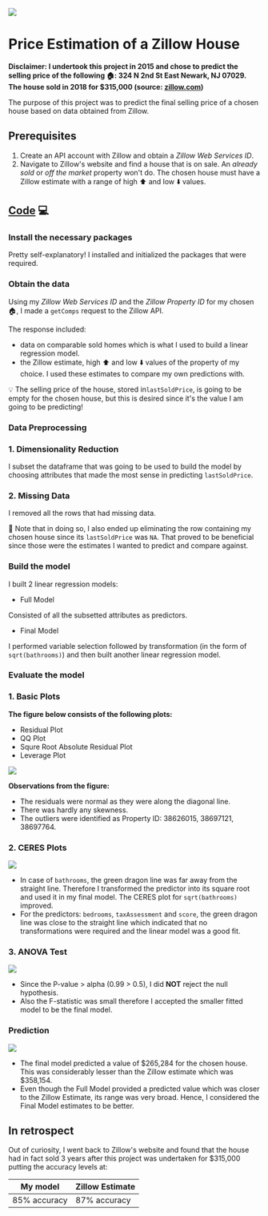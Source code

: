 <p>
<img src="https://i.imgur.com/6TlB5YC.png">
</p>

# Price Estimation of a Zillow House

**Disclaimer: 
I undertook this project in 2015 and chose to predict the selling price of the following :house::
324 N 2nd St East Newark, NJ 07029. The house sold in 2018 for $315,000 (source: [zillow.com](https://www.zillow.com/homes/324-N-2nd-St,-East-Newark,-NJ-07029_rb/38879042_zpid/))**

The purpose of this project was to predict the final selling price of a chosen house based on data obtained from Zillow. 

## Prerequisites

1. Create an API account with Zillow and obtain a _Zillow Web Services ID_.
2. Navigate to Zillow's website and find a house that is on sale. An _already sold_ or _off the market_ property won't do. The chosen house must have a Zillow estimate with a range of high :arrow_up: and low :arrow_down: values. 

## [Code](/Zillow_Code.R) :computer:

### Install the necessary packages
Pretty self-explanatory! I installed and initialized the packages that were required.

### Obtain the data
Using my _Zillow Web Services ID_ and the _Zillow Property ID_ for my chosen :house:, I made a `getComps` request to the Zillow API. 

The response included:
- data on comparable sold homes which is what I used to build a linear regression model. 
- the Zillow estimate, high :arrow_up: and low :arrow_down: values of the property of my choice. I used these estimates to compare my own predictions with. 

:bulb: The selling price of the house, stored in`lastSoldPrice`,  is going to be empty for the chosen house, but this is desired since it's the value I am going to be predicting!

### Data Preprocessing
### 1. Dimensionality Reduction

I subset the dataframe that was going to be used to build the model by choosing attributes that made the most sense in predicting `lastSoldPrice`. 

### 2. Missing Data

I removed all the rows that had missing data. 

:bell: Note that in doing so, I also ended up eliminating the row containing my chosen house since its `lastSoldPrice` was `NA`. That proved to be beneficial since those were the estimates I wanted to predict and compare against. 

### Build the model
I built 2 linear regression models:

- Full Model

Consisted of all the subsetted attributes as predictors. 

- Final Model

I performed variable selection followed by transformation (in the form of `sqrt(bathrooms)`) and then built another linear regression model. 

### Evaluate the model

### 1. Basic Plots

**The figure below consists of the following plots:**
- Residual Plot
- QQ Plot
- Squre Root Absolute Residual Plot
- Leverage Plot

![](https://i.imgur.com/J2ZO5Kh.png)

**Observations from the figure:**

- The residuals were normal as they were along the diagonal line. 
- There was hardly any skewness. 
- The outliers were identified as Property ID: 38626015, 38697121, 38697764. 

### 2. CERES Plots

![](https://i.imgur.com/0E9LDKK.png)

- In case of `bathrooms`, the green dragon line was far away from the straight line. Therefore I transformed the predictor into its square root and used it in my final model. The CERES plot for `sqrt(bathrooms)` improved. 
- For the predictors: `bedrooms`, `taxAssessment` and `score`, the green dragon line was close to the straight line which indicated that no transformations were required and the linear model was a good fit. 

### 3. ANOVA Test

![](https://i.imgur.com/seuF7Ol.png)

- Since the P-value > alpha (0.99 > 0.5), I did **NOT** reject the null hypothesis. 
- Also the F-statistic was small therefore I accepted the smaller fitted model to be the final model. 

### Prediction

![](https://i.imgur.com/PKfEOiE.png)

- The final model predicted a value of $265,284 for the chosen house. This was considerably lesser than the Zillow estimate which was $358,154. 
- Even though the Full Model provided a predicted value which was closer to the Zillow Estimate, its range was very broad. Hence, I considered the Final Model estimates to be better. 

## In retrospect

Out of curiosity, I went back to Zillow's website and found that the house had in fact sold 3 years after this project was undertaken for $315,000 putting the accuracy levels at:

My model | Zillow Estimate
--- | ---
85% accuracy | 87% accuracy
